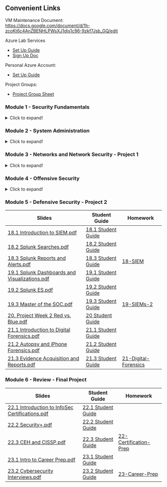 ## Convenient Links
VM Maintenance Document:  
https://docs.google.com/document/d/1h-zcoKt6c4AnZBENHLPWsXJ1djs1c96-9zkf7Jsb_GQ/edit

Azure Lab Services
- [Set Up Guide](Week-06/3/LabAccessGuide.md)
- [Sign Up Doc](https://docs.google.com/spreadsheets/d/1SY4lAN5ElXK7JJvklO5_CYoSs0NUc1vSqFUaqsw3vrQ/edit#gid=0)

Personal Azure Account:
- [Set Up Guide](https://docs.google.com/document/d/1gs_09b7eotl7hzTL82xlqPt-OwOd0aWA78qcQxtMr6Y/edit)

Project Groups:
- [Project Group Sheet](https://docs.google.com/spreadsheets/d/1YYE612y5y73sJwqGA9wCtT8mwXDAE3RyB7hpd91u_9M/edit#gid=0)

### Module 1 - Security Fundamentals
<details>
    <summary>Click to expand!</summary>

| Slides | Student Guide | Homework |
|--------| ------------- | -------- |
|[1.1 The Cybersecurity Mindset.pdf](Week-01/1/1.1%20The%20Cybersecurity%20Mindset.pdf) | [1.1 Student Guide](Week-01/1/StudentGuide.md) |
|[1.2 Attacking and Defending.pdf](Week-01/2/1.2%20Attacking%20and%20Defending.pdf) | [1.2 Student Guide](Week-01/2/StudentGuide.md) |
|[1.3_ Surveying the Cyberspace.pdf](Week-01/3/1.3_%20Surveying%20the%20Cyberspace.pdf) | [1.3 Student Guide](Week-01/3/StudentGuide.md) | [01-Cybersecurity-101](Week-01/Homework/01-Cybersecurity-101/Unsolved)|
|[2.1 Introduction to Security Within the Organization.pdf](Week-02/1/2.1%20Introduction%20to%20Security%20Within%20the%20Organization.pdf) | [2.1 Student Guide](Week-02/1/StudentGuide.md)|
|[2.2 Risk Management and Threat Modeling.pdf](Week-02/2/2.2%20Risk%20Management%20and%20Threat%20Modeling.pdf) | [2.2 Student Guide](Week-02/2/StudentGuide.md)|
|[2.3 Governance and Compliance.pdf](Week-02/3/2.3%20Governance%20and%20Compliance.pdf)|[2.3 Student Guide](Week-02/3/StudentGuide.md) | [02-GRC](Week-02/Homework)

</details>

### Module 2 - System Administration
<details>
    <summary>Click to expand!</summary>

| Slides | Student Guide | Homework |
|--------| ------------- | -------- |
|[3.1 How Sweet is Terminal.pdf](Week-03/1/3.1%20How%20Sweet%20is%20Terminal.pdf) | [3.1 Student Guide](Week-03/1/StudentGuide.md) |
|[3.2 Commanding the Command Line.pdf](Week-03/2/3.2%20Commanding%20the%20Command%20Line.pdf) | [3.2 Student Guide](Week-03/2/StudentGuide.md) |
|[3.3 Sticking to the Script.pdf](Week-03/3/3.3%20Sticking%20to%20the%20Script.pdf) | [3.3 Student Guide](Week-03/3/StudentGuide.md) | [03-Terminal-and-Bash](Week-03/Homework) |
|[4.1 Introduction to Linux.pdf](Week-04/1/4.1%20Introduction%20to%20Linux.pdf) | [4.1 Student Guide](Week-04/1/StudentGuide.md) |
|[4.2 Access Controls.pdf](Week-04/2/4.2%20Access%20Controls.pdf) | [4.2 Student Guide](Week-04/2/StudentGuide.md) |
|[4.3 Managing Permissions and Services.pdf](Week-04/3/4.3%20Managing%20Permissions%20and%20Services.pdf) | [4.3 Student Guide](Week-04/3/StudentGuide.md) | [04-LinuxSysAdmin-Fundamentals](Week-04/Homework) |
| [5.1 Backups and tar.pdf](Week-05/1/5.1%20Backups%20and%20tar.pdf) | [5.1 Student Guide](Week-05/1/StudentGuide.md) |
|[5.2 Cron and Scheduled Jobs.pdf](Week-05/2/5.2%20Cron%20and%20Scheduled%20Jobs.pdf) | [5.2 Student Guide](Week-05/2/StudentGuide.md) |
|[5.3 Monitoring Log Files.pdf](Week-05/3/5.3%20Monitoring%20Log%20Files.pdf) | [5.3 Student Guide](Week-05/3/StudentGuide.md) | [05-Archiving-and-Logging-Data](Week-05/Homework)
|[6.1 Combining Commands.pdf](Week-06/1/6.1%20Combining%20Commands.pdf) | [6.1 Student Guide](Week-06/1/StudentGuide.md) |
|[6.2 Ifs and Lists.pdf](Week-06/2/6.2%20Ifs%20and%20Lists.pdf) | [6.2 Student Guide](Week-06/2/studentguide.md) |
| [6.3 Linux Scavenger Hunt.pdf](Week-06/3/6.3%20Linux%20Scavenger%20Hunt.pdf) | [Google Slides Link](https://docs.google.com/presentation/d/1R1cLZa_xRXYqOwEHsiyGWP90YndeZmhE8cFmx8tK168/edit#slide=id.g4f80a3047b_0_990) | [06-Bash-Scripting-and-Programming](Week-06/Homework) |
| [7.1 Introduction to Windows.pdf](Week-07/1/7.1%20Introduction%20to%20Windows.pdf) | [7.1 Student Guide](Week-07/1/StudentGuide.md) | 
[7.2 PowerShell Scripting.pdf](Week-07/2/7.2%20PowerShell%20Scripting.pdf) | [7.2 Student Guide](Week-07/2/StudentGuide.md) | 
[7.3 Active Directory Domain Services.pdf](Week-07/3/7.3%20Active%20Directory%20Domain%20Services.pdf) | [7.3 Student Guide](Week-07/3/StudentGuide.md) | [07-Windows-Administration-and-Hardening](Week-07/Homework) |
</details>

### Module 3 - Networks and Network Security - Project 1
<details>
    <summary>Click to expand!</summary>

| Slides | Student Guide | Homework |
|--------| ------------- | -------- |
|[8.1 Introduction to Networking.pdf](Week-08/1/8.1%20Introduction%20to%20Networking.pdf) | [8.1 Student Guide](Week-08/1/StudentGuide.md) | 
|[8.2 Ports, Protocols, and the OSI Model.pdf](Week-08/2/8.2%20Ports,%20Protocols,%20and%20the%2OSI%20Model.pdf) | [8.2 Student Guide](Week-08/2/StudentGuide.md) |
|[8.3 Following Data Through  Layers 2, 3, and 4.pdf](Week-08/3/8.3%20Following%20Data%20Through%20%20Layers%202,%203,%20and%204.pdf) | [8.3 Student Guide](Week-08/3/StudentGuide.md) | [08-Networking-Fundamentals](Week-08/Homework) | 
|[9.1 IP and Protocols.pdf](9.1%20IP%20and%20Protocols.pdf) | [9.1 Student Guide](Week-09/1/StudentGuide.md) |
|[9.2 Email Networks and Security.pdf](Week-09/2/9.2%20Email%20Networks%20and%20Security.pdf) | [9.2 Student Guide](Week-09/2/studentguide.md) |
|[9.3 Networking CTF](Week-09/3/9.3%20Networking%20Capture%20the%20Flag.pdf) | [Google Slides Link](https://docs.google.com/presentation/d/1yFYFlcLYuO90e1fC4snuyZ95XnjNrixQv-_0pJnx0vo/edit?usp=sharing) | [09-Networking-Fundamentals-II](Week-09/Homework) |
|[10.1 Intro to Cryptography.pdf](Week-10/1/10.1%20Intro%20to%20Cryptography.pdf) | [10.1 Student Guide](Week-10/1/StudentGuide.md) |
|[10.2 Asymmetric Encryption and Hashing.pdf](Week-10/2/10.2%20Asymmetric%20Encryption%20and%20Hashing.pdf) | [10.2 Student Guide](Week-10/2/StudentGuide.md) |
|[10.3 Applied Cryptography and Attacks.pdf](Week-10/3/10.3%20Applied%20Cryptography%20and%20Attacks.pdf) | [10.3 Student Guide](Week-10/3/StudentGuide.md) | [10-Cryptography](Week-10/Homework) |
[11.1 Introduction to Firewalls and Network Security.pdf](Week-11/1/11.1%20Introduction%20to%20Firewalls%20and%20Network%20Security.pdf) | [11.1 Student Guide](Week-11/1/StudentGuide.md) |
[11.2 Intrusion Detection, Snort, and Network Security Monitoring.pdf](Week-11/2/11.2%20Intrusion%20Detection,%20Snort,%20and%20Network%20Security%20Monitoring.pdf) | [11.2 Student Guide](Week-11/2/StudentGuide.md) |
[11.3 Enterprise Security Management.pdf](Week-11/3/11.3%20Enterprise%20Security%20Management.pdf) | [11.3 Student Guide](Week-11/3/StudentGuide.md) | [11-Network-Security](Week-11/Homework) |
[12.1 Intro to Cloud Computing.pdf](Week-12/1/12.1%20Intro%20to%20Cloud%20Computing.pdf) | [12.1 Student Guide](Week-12/1/StudentGuide.md) |
[12.2 Cloud System Management.pdf](Week-12/2/12.2%20Cloud%20System%20Management.pdf) | [12.2 Student Guide](Week-12/2/StudentGuide.md) |
[12.3 Load Balancing and Redundancy.pdf](Week-12/3/12.3%20Load%20Balancing%20and%20Redundancy.pdf) | [12.3 Student Guide](Week-12/3/StudentGuide.md) |
[12.4 Testing Redundant Systems.pdf](Week-12/4/12.4%20Testing%20Redundant%20Systems.pdf) | [12.4 Student Guide](Week-12/4/StudentGuide.md) | [12-Cloud-Security](Week-12/Homework) |
[13 Project Week ELK Stack.pdf](Week-13/13%20Project%20Week%20ELK%20Stack.pdf) | [13 Student Guide](Week-13/StudentGuide.md) | [13-ELK-Project](Week-13/Homework/Unsolved/)
</details>

### Module 4 - Offensive Security
<details>
    <summary>Click to expand!</summary>

| Slides | Student Guide | Homework |
|--------| ------------- | -------- |
|[14.1 HTTP with Session and Cookies.pdf](Week-14/1/14.1%20HTTP%20with%20Session%20and%20Cookies.pdf) | [14.1 Student Guide](Week-14/1/StudentGuide.md) | 
|[14.2 Microservices and Container Security.pdf](Week-14/2/14.2%20Microservices%20and%20Container%20Security.pdf) | [14.2 Student Guide](Week-14/2/StudentGuide.md) | [14-Web-Development](Week-14/Homework) |
|[15.1 Injection Vulnerabilities.pdf](Week-15/1/15.1%20Injection%20Vulnerabilities.pdf) | [15.1 Student Guide](Week-15/1/StudentGuide.md) |
|[15.2 Backend Components Vulnerabilities.pdf](15.2%20Backend%20Components%20Vulnerabilities.pdf) | [15.2 Student Guide](Week-15/2/StudentGuide.md) |
|[15.3 Web App Tool Time.pdf](Week-15/3/15.3%20Web%20App%20Tool%20Time.pdf) | [15.3 Student Guide](Week-15/3/StudentGuide.md) | [15-Web-Vulnerabilities-and-Hardening](Week-15/Homework) |
[16.1 Introduction to Pen Testing and Open Source Intelligence.pdf](Week-16/1/16.1%20Introduction%20to%20Pen%20Testing%20and%20Open%20Source%20Intelligence.pdf) | [16.1 Sudent Guide](Week-16/1/StudentGuide.md) |
[16.2 Network Discovery and Vulnerability Scanning.pdf](Week-16/2/16.2%20Network%20Discovery%20and%20Vulnerability%20Scanning.pdf) | [16.2 Student Guide](Week-16/2/studentguide.md)
[16.3 Exploiting Vulnerabilities.pdf](Week-16/3/16.3%20Exploiting%20Vulnerabilities.pdf) | [16.3 Student Guide](Week-16/3/StudentGuide.md) | [16-Penetration-Testing](Week-16/Homework) |
[17.1 Introduction to Metasploit.pdf](Week-17/1/17.1%20Introduction%20to%20Metasploit.pdf) | [17.1 Student Guide](Week-17/1/StudentGuide.md) |
[17.2 Post-Exploitation with Meterpreter.pdf](Week-17/2/17.2%20Post-Exploitation%20with%20Meterpreter.pdf) | [17.2 Student Guide](Week-17/2/StudentGuide.md)|
[17.3 Crafting Payloads.pdf](Week-17/3/17.3%20Crafting%20Payloads.pdf) | [17.3 Student Guide](Week-17/3/StudentGuide.md) | [17-Pentration-Testing-2](Week-17/Homework) | 
</details>

### Module 5 - Defensive Security - Project 2
| Slides | Student Guide | Homework |
|--------| ------------- | -------- |
|[18.1 Introduction to SIEM.pdf](Week-18/1/18.1%20Introduction%20to%20SIEM.pdf) | [18.1 Student Guide](Week-18/1/StudentGuide.md)|
|[18.2 Splunk Searches.pdf](Week-18/2/18.2%20Splunk%20Searches.pdf) | [18.2 Student Guide](Week-18/2/StudentGuide.md)| 
|[18.3 Splunk Reports and Alerts.pdf](Week-18/3/18.3%20Splunk%20Reports%20and%20Alerts.pdf)|[18.3 Student Guide](Week-18/3/StudentGuide.md)|[18-SIEM](Week-18/Homework)|
|[19.1 Splunk Dashboards and Visualizations.pdf](Week-19/1/19.1%20Splunk%20Dashboards%20and%20Visualizations.pdf) | [19.1 Student Guide](Week-19/1/studentguide.md)|
|[19.2 Splunk ES.pdf](Week-19/2/19.2%20Splunk%20ES.pdf) |[19.2 Student Guide](Week-19/2/StudentGuide.md) |
|[19.3 Master of the SOC.pdf](Week-19/3/19.3%20Master%20of%20the%20SOC.pdf) |[19.3 Student Guide](Week-19/3/StudentGuide.md) | [19-SIEMs-2](Week-19/Homework) |
[20. Project Week 2 Red vs. Blue.pdf](Week-20/20.%20Project%20Week%202%20Red%20vs.%20Blue.pdf) | [20 Student Guide](Week-20/README.md) | 
[21.1 Introduction to Digital Forensics.pdf](Week-21/1/21.1%20Introduction%20to%20Digital%20Forensics.pdf) | [21.1 Student Guide](Week-21/1/StudentGuide.md) |
[21.2 Autopsy and iPhone Forensics.pdf](Week-21/2/21.2%20Autopsy%20and%20iPhone%20Forensics.pdf) | [21.2 Student Guide](Week-21/2/StudentGuide.md) |
[21.3 Evidence Acquisition and Reports.pdf](Week-21/3/21.3%20Evidence%20Acquisition%20and%20Reports.pdf) | [21.3 Student Guide](Week-21/3/StudentGuide.md) | [21-Digital-Forensics](Week-21/Homework)

### Module 6 - Review - Final Project
| Slides | Student Guide | Homework |
|--------| ------------- | -------- |
[22.1 Introduction to InfoSec Certifications.pdf](Week-22/1/22.1%20Introduction%20to%20InfoSec%20Certifications.pdf) | [22.1 Student Guide](Week-22/1/StudentGuide.md) |
| [22.2 Security+.pdf](Week-22/2/22.2%20Security+.pdf) | [22.2 Student Guide](Week-22/2/StudentGuide.md) |
| [22.3 CEH and CISSP.pdf](Week-22/3/22.3%20CEH%20and%20CISSP.pdf) | [22.3 Student Guide](Week-22/3/StudentGuide.md) | [22-Certification-Prep](Week-22/Homework) |
|[23.1 Intro to Career Prep.pdf](Week-23/1/23.1%20Intro%20to%20Career%20Prep.pdf) | [23.1 Student Guide](Week-23/1/StudentGuide.md) |
|[23.2 Cybersecurity Interviews.pdf](Week-23/2/23.2%20Cybersecurity%20Interviews.pdf) | [23.2 Student Guide](Week-23/2/StudentGuide.md) | [23-Career-Prep](Week-23/Homework)